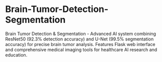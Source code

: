 # Brain-Tumor-Detection-Segmentation
Brain Tumor Detection &amp; Segmentation - Advanced AI system combining ResNet50 (92.3% detection accuracy) and U-Net (99.5% segmentation accuracy) for precise brain tumor analysis. Features Flask web interface and comprehensive medical imaging tools for healthcare AI research and education.
